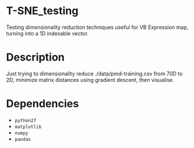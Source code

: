 # T-SNE_testing
Testing dimensionality reduction techniques useful for VB Expression map, turning into a 1D indexable vector.

# Description
Just trying to dimensionality reduce ./data/pmd-training.csv from 70D to 2D, minimize matrix distances using gradient descent, then visualise. 

# Dependencies
 - `python27`
 - `matplotlib`
 - `numpy`
 - `pandas`
